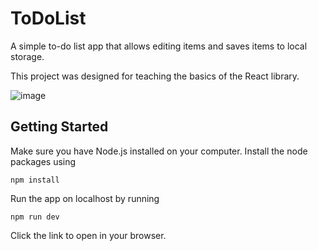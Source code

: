 # ToDoList

A simple to-do list app that allows editing items and saves items to local storage.

This project was designed for teaching the basics of the React library.

![image](https://user-images.githubusercontent.com/92892499/212929168-e8082df4-62b4-4996-b291-cb736e3dce52.png)

## Getting Started

Make sure you have Node.js installed on your computer. Install the node packages using
```
npm install
```

Run the app on localhost by running
```
npm run dev
```

Click the link to open in your browser.
